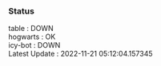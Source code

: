 ### Status


table : DOWN  
hogwarts : OK  
icy-bot : DOWN  
Latest Update : 2022-11-21 05:12:04.157345
